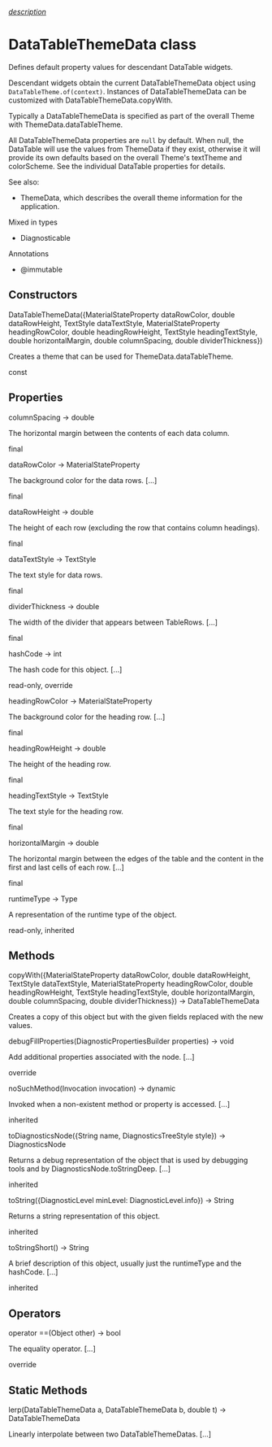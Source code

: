 [*description*][description]

# DataTableThemeData class #

Defines default property values for descendant DataTable widgets.

Descendant widgets obtain the current DataTableThemeData object using `DataTableTheme.of(context)`. Instances of DataTableThemeData can be customized with DataTableThemeData.copyWith.

Typically a DataTableThemeData is specified as part of the overall Theme with ThemeData.dataTableTheme.

All DataTableThemeData properties are `null` by default. When null, the DataTable will use the values from ThemeData if they exist, otherwise it will provide its own defaults based on the overall Theme's textTheme and colorScheme. See the individual DataTable properties for details.

See also:

 *  ThemeData, which describes the overall theme information for the application.

Mixed in types

 *  Diagnosticable

Annotations

 *  @immutable

## Constructors ##

DataTableThemeData(\{MaterialStateProperty<Color> dataRowColor, double dataRowHeight, TextStyle dataTextStyle, MaterialStateProperty<Color> headingRowColor, double headingRowHeight, TextStyle headingTextStyle, double horizontalMargin, double columnSpacing, double dividerThickness\})

Creates a theme that can be used for ThemeData.dataTableTheme.

const

## Properties ##

columnSpacing → double

The horizontal margin between the contents of each data column.

final

dataRowColor → MaterialStateProperty<Color>

The background color for the data rows. \[...\]

final

dataRowHeight → double

The height of each row (excluding the row that contains column headings).

final

dataTextStyle → TextStyle

The text style for data rows.

final

dividerThickness → double

The width of the divider that appears between TableRows. \[...\]

final

hashCode → int

The hash code for this object. \[...\]

read-only, override

headingRowColor → MaterialStateProperty<Color>

The background color for the heading row. \[...\]

final

headingRowHeight → double

The height of the heading row.

final

headingTextStyle → TextStyle

The text style for the heading row.

final

horizontalMargin → double

The horizontal margin between the edges of the table and the content in the first and last cells of each row. \[...\]

final

runtimeType → Type

A representation of the runtime type of the object.

read-only, inherited

## Methods ##

copyWith(\{MaterialStateProperty<Color> dataRowColor, double dataRowHeight, TextStyle dataTextStyle, MaterialStateProperty<Color> headingRowColor, double headingRowHeight, TextStyle headingTextStyle, double horizontalMargin, double columnSpacing, double dividerThickness\}) → DataTableThemeData

Creates a copy of this object but with the given fields replaced with the new values.

debugFillProperties(DiagnosticPropertiesBuilder properties) → void

Add additional properties associated with the node. \[...\]

override

noSuchMethod(Invocation invocation) → dynamic

Invoked when a non-existent method or property is accessed. \[...\]

inherited

toDiagnosticsNode(\{String name, DiagnosticsTreeStyle style\}) → DiagnosticsNode

Returns a debug representation of the object that is used by debugging tools and by DiagnosticsNode.toStringDeep. \[...\]

inherited

toString(\{DiagnosticLevel minLevel: DiagnosticLevel.info\}) → String

Returns a string representation of this object.

inherited

toStringShort() → String

A brief description of this object, usually just the runtimeType and the hashCode. \[...\]

inherited

## Operators ##

operator ==(Object other) → bool

The equality operator. \[...\]

override

## Static Methods ##

lerp(DataTableThemeData a, DataTableThemeData b, double t) → DataTableThemeData

Linearly interpolate between two DataTableThemeDatas. \[...\]


[description]: https://github.com/flutter/flutter/blob/master/packages/flutter/lib/src/material/data_table_theme.dart#L37